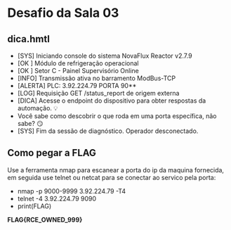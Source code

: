 # Desafio da Sala 03
## dica.hmtl
* [SYS] Iniciando console do sistema NovaFlux Reactor v2.7.9
* [OK ] Módulo de refrigeração operacional
* [OK ] Setor C - Painel Supervisório Online
* [INFO] Transmissão ativa no barramento ModBus-TCP
* [ALERTA] PLC: 3.92.224.79 PORTA 90**
* [LOG] Requisição GET /status_report de origem externa
* [DICA] Acesse o endpoint do dispositivo para obter respostas da automação. 💡
* Você sabe como descobrir o que roda em uma porta específica, não sabe? 😏
* [SYS] Fim da sessão de diagnóstico. Operador desconectado. 

## Como pegar a FLAG
Use a ferramenta nmap para escanear a porta do ip da maquina fornecida, em seguida use telnet ou netcat para se conectar ao servico pela porta:

* nmap -p 9000-9999 3.92.224.79 -T4
* telnet -4 3.92.224.79 9090
* print(FLAG)

**FLAG{RCE_OWNED_999}**
